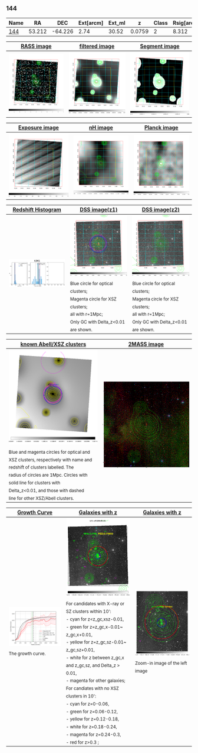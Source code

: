 <div STYLE="page-break-after: always;"></div>

### 144

|Name          |RA          |DEC      | Ext[arcm] | Ext_ml | z    | Class| Rsig[arcmin] | CRsig[c/s] | CR500[c/s] | R500[Mpc] |L500[erg/s]|F500[erg/s/cm^2]| M500[Msun]|Tx[keV]|beta|GC(XSZ,Delta_z<0.01)| GC(OPT,Delta_z<0.01)|GC|alias|
|--------------|------------|------------|---|---|-----------|--------|------|------|----|----|----|----|----|----|----|----|----|----|---|
|[144](script/144.md)     | 53.212       | -64.226       | 2.74    | 30.52   | 0.0759 | 2   | 8.312 |0.160 |0.162 |0.776 |3.949e+43 |2.794e-12 |1.426e+14 |2.729 |1.290 |Tar, |Wen, |Tar, |k341|

|[RASS image](../image/144/144_img.pdf)|[filtered image](../image/144/144_fil.pdf)|[Segment image](../image/144/144_seg.pdf)|
|-------------------|--------------------|-------------------|
| <img src="../image/144/144_img.png" width="300">  | <img src="../image/144/144_fil.png" width="300">   | <img src="../image/144/144_seg.png" width="300">  |

|[Exposure image](../image/144/144_mex.pdf)| [nH image](../image/144/144_nh.pdf)| [Planck image](../image/144/144_p.pdf)|
|-------------------|--------------------|-------------------|
|<img src="../image/144/144_mex.png" width="300">   | <img src="../image/144/144_nh.png" width="300">    | <img src="../image/144/144_p.png" width="300"> |

|[Redshift Histogram](../image/144/144_zg.pdf) | [DSS image(z1)](../image/144/144_dss_z1.pdf)      |  [DSS image(z2)](../image/144/144_dss_z2.pdf)    |
|-------------------|--------------------|-------------------|
|<img src="../image/144/144_zg.png" width="300"> |<img src="../image/144/144_dss_z1.png" width="300"> <sub><br>Blue circle for optical clusters; <br>Magenta circle for XSZ clusters; <br>all with r=1Mpc; <br>Only GC with Delta_z<0.01 are shown. </sub>| <img src="../image/144/144_dss_z2.png" width="300"><sub><br>Blue circle for optical clusters; <br>Magenta circle for XSZ clusters; <br>all with r=1Mpc; <br>Only GC with Delta_z<0.01 are shown. </sub> |

|[known Abell/XSZ clusters](../image/144/144_m.pdf) | [2MASS image](../image/144/144_2mass.pdf)      |
|-------------------|-------------------|
|<img src=../image/144/144_m.png width="300"> <sub><br>Blue and magenta circles for optical and <br>XSZ clusters, respectively with name and <br>redshift of clusters labelled. The <br>radius of circles are 1Mpc. Circles with <br>solid line for clusters with <br>Delta_z<0.01, and those with dashed <br>line for other XSZ/Abell clusters.        </sub>|<img src="../image/144/144_2mass.png" width="300">  |

|[Growth Curve](../image/144/144_gca_all.png) |[Galaxies with z](../image/144/144_opt_ned.pdf) |[Galaxies with z](../image/144/144_opt_ned_zoom.pdf) |
|-------------------|-------------------|-------------------|
| <img src="../image/144/144_gca_all.png" width="300"> <sub><br>The growth curve.</sub>| <img src=../image/144/144_opt_ned.png width="300"> <br><sub> For candidates with X-ray or SZ clusters within 10': <br> - cyan for z<z_gc,xsz-0.01, <br> - green for z=z_gc,x-0.01~ z_gc,x+0.01, <br> - yellow for z=z_gc,sz-0.01~ z_gc,sz+0.01, <br> - white for z between z_gc,x and z_gc,sz, and Delta_z > 0.01, <br> - magenta for other galaxies; <br>For candiates with no XSZ clusters in 10': <br> - cyan for z=0-0.06, <br> - green for z=0.06-0.12, <br> - yellow for z=0.12-0.18, <br> - white for z=0.18-0.24, <br> - magenta for z=0.24-0.3, <br> - red for z>0.3 ;  </sub>|<img src=../image/144/144_opt_ned_zoom.png width="300">  <br><sub> Zoom-in image of the left image</sub>|




